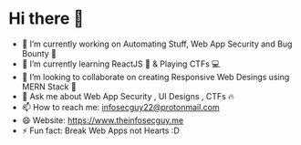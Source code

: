 # Hi there 👋

- 🔭 I’m currently working on Automating Stuff, Web App Security and Bug Bounty 🌟
- 🌱 I’m currently learning ReactJS 🔵 & Playing CTFs 💻
- 👯 I’m looking to collaborate on creating Responsive Web Desings using MERN Stack 📝
- 💬 Ask me about Web App Security , UI Designs , CTFs 🔥
- 📫 How to reach me: infosecguy22@protonmail.com
- 😄 Website: https://www.theinfosecguy.me
- ⚡ Fun fact: Break Web Apps not Hearts :D
